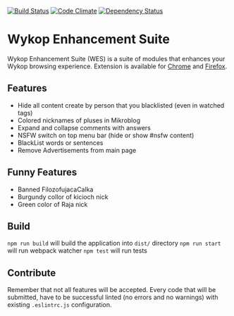 [![Build Status](https://travis-ci.org/johniak/WykopEnhancementSuite.svg?branch=master)](https://travis-ci.org/johniak/WykopEnhancementSuite) [![Code Climate](https://codeclimate.com/github/johniak/WykopEnhancementSuite/badges/gpa.svg)](https://codeclimate.com/github/johniak/WykopEnhancementSuite) [![Dependency Status](https://david-dm.org/johniak/WykopEnhancementSuite/status.svg)](https://david-dm.org/johniak/WykopEnhancementSuite) 
# Wykop Enhancement Suite 
Wykop Enhancement Suite (WES) is a suite of modules that enhances your Wykop browsing experience. Extension is available for 	[Chrome](https://chrome.google.com/webstore/detail/wykop-enhancement-suite/imkfmimkeabbhiblkepmlfmjoeidfjfh) and [Firefox](https://addons.mozilla.org/en-US/firefox/addon/wes/).

## Features
- Hide all content create by person that you blacklisted (even in watched tags) 
- Colored nicknames of pluses in Mikroblog 
- Expand and collapse comments with answers 
- NSFW switch on top menu bar (hide or show #nsfw content) 
- BlackList words or sentences 
- Remove Advertisements from main page 

## Funny Features 
- Banned FilozofujacaCalka 
- Burgundy collor of kicioch nick 
- Green color of Raja nick 

## Build 

`npm run build` will build the application into `dist/` directory 
`npm run start` will run webpack watcher 
`npm test` will run tests 

## Contribute 
Remember that not all features will be accepted. Every code that will be  submitted, have to be successful linted (no errors and no warnings) with existing `.eslintrc.js` configuration.